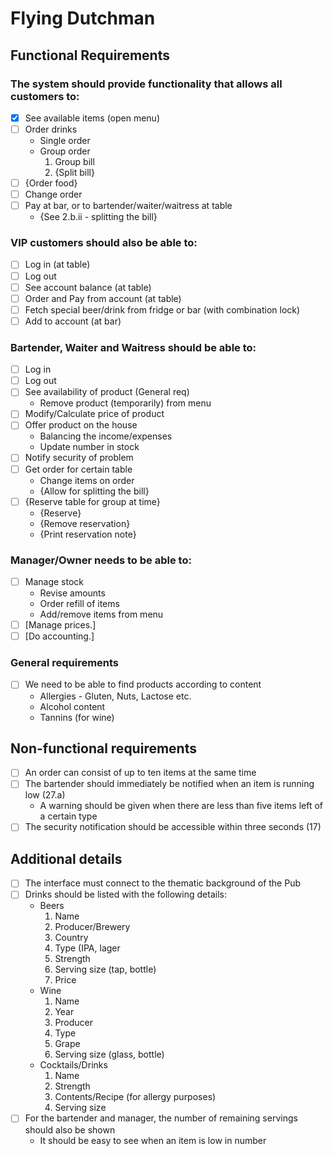 # Flying Dutchman
## Functional Requirements
### The system should provide functionality that allows all customers to:
- [X] See available items (open menu)
- [ ] Order drinks
	- Single order
	- Group order
		1. Group bill
		2. {Split bill}
- [ ] {Order food}
- [ ] Change order
- [ ] Pay at bar, or to bartender/waiter/waitress at table
	- {See 2.b.ii - splitting the bill}

### VIP customers should also be able to:
- [ ] Log in (at table)
- [ ] Log out
- [ ] See account balance (at table)
- [ ] Order and Pay from account (at table)
- [ ] Fetch special beer/drink from fridge or bar (with combination lock)
- [ ] Add to account (at bar)

### Bartender, Waiter and Waitress should be able to:
- [ ] Log in
- [ ] Log out
- [ ] See availability of product (General req)
	- Remove product (temporarily) from menu
- [ ] Modify/Calculate price of product
- [ ] Offer product on the house
	- Balancing the income/expenses
	- Update number in stock
- [ ] Notify security of problem
- [ ] Get order for certain table
	- Change items on order
	- {Allow for splitting the bill}
- [ ] {Reserve table for group at time}
	- {Reserve}
	- {Remove reservation}
	- {Print reservation note}

### Manager/Owner needs to be able to:
- [ ] Manage stock
	- Revise amounts
	- Order refill of items
	- Add/remove items from menu
- [ ] [Manage prices.]
- [ ] [Do accounting.]

### General requirements
- [ ] We need to be able to find products according to content
	- Allergies - Gluten, Nuts, Lactose etc.
	- Alcohol content
	- Tannins (for wine)

## Non-functional requirements
- [ ] An order can consist of up to ten items at the same time
- [ ] The bartender should immediately be notified when an item is running low
(27.a)
	- A warning should be given when there are less than five items left of a certain
type
- [ ] The security notification should be accessible within three seconds (17)

## Additional details
- [ ] The interface must connect to the thematic background of the Pub
- [ ] Drinks should be listed with the following details:
	- Beers
		1. Name
		2. Producer/Brewery
		3. Country
		4. Type (IPA, lager
		5. Strength
		6. Serving size (tap, bottle)
		7. Price
	- Wine
		1. Name
		2. Year
		3. Producer
		4. Type
		5. Grape
		6. Serving size (glass, bottle)
	- Cocktails/Drinks
		1. Name
		2. Strength
		3. Contents/Recipe (for allergy purposes)
		4. Serving size
- [ ] For the bartender and manager, the number of remaining servings should also
be shown
	- It should be easy to see when an item is low in number